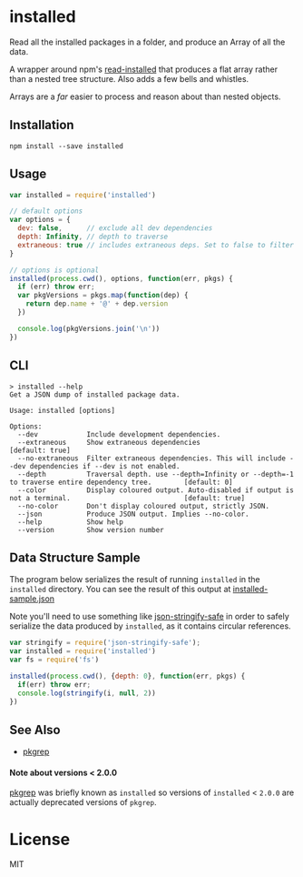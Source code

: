 # installed

Read all the installed packages in a folder, and produce an Array of all the data.

A wrapper around npm's [read-installed](https://github.com/npm/read-installed) that
produces a flat array rather than a nested tree structure. Also adds a few bells and whistles.

Arrays are a *far* easier to process and reason about than nested objects.

## Installation

```
npm install --save installed
```

## Usage

```js
var installed = require('installed')

// default options
var options = {
  dev: false,      // exclude all dev dependencies
  depth: Infinity, // depth to traverse
  extraneous: true // includes extraneous deps. Set to false to filter extraneous dependencies out.
}

// options is optional
installed(process.cwd(), options, function(err, pkgs) {
  if (err) throw err;
  var pkgVersions = pkgs.map(function(dep) {
    return dep.name + '@' + dep.version
  })

  console.log(pkgVersions.join('\n'))
})
```

## CLI

```
> installed --help
Get a JSON dump of installed package data.

Usage: installed [options]

Options:
  --dev            Include development dependencies.
  --extraneous     Show extraneous dependencies                                                                   [default: true]
  --no-extraneous  Filter extraneous dependencies. This will include --dev dependencies if --dev is not enabled.
  --depth          Traversal depth. use --depth=Infinity or --depth=-1 to traverse entire dependency tree.        [default: 0]
  --color          Display coloured output. Auto-disabled if output is not a terminal.                            [default: true]
  --no-color       Don't display coloured output, strictly JSON.
  --json           Produce JSON output. Implies --no-color.
  --help           Show help
  --version        Show version number
```

## Data Structure Sample

The program below serializes the result of running `installed` in the
`installed` directory. You can see the result of this output at [installed-sample.json](https://github.com/timoxley/installed/blob/master/installed-sample.json)

Note you'll need to use something like [json-stringify-safe](https://github.com/isaacs/json-stringify-safe) in order to safely serialize the data produced by `installed`, as it contains circular references.

```js
var stringify = require('json-stringify-safe');
var installed = require('installed')
var fs = require('fs')

installed(process.cwd(), {depth: 0}, function(err, pkgs) {
  if(err) throw err;
  console.log(stringify(i, null, 2))
})
```

## See Also

* [pkgrep](http://github.com/timoxley/pkgrep)

#### Note about versions < 2.0.0

[pkgrep](http://github.com/timoxley/pkgrep) was  briefly known as `installed` so versions of `installed` <
`2.0.0` are actually deprecated versions of `pkgrep`.

# License

MIT
